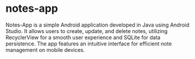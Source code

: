 # notes-app
Notes-App is a simple Android application developed in Java using Android Studio. It allows users to create, update, and delete notes, utilizing RecyclerView for a smooth user experience and SQLite for data persistence. The app features an intuitive interface for efficient note management on mobile devices.

